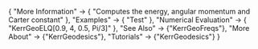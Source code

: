 {
  "More Information" -> {
    "Computes the energy, angular momentum and Carter constant"
  },
  "Examples" -> {
  "Test"
  },
  "Numerical Evaluation" -> {
    "KerrGeoELQ[0.9, 4, 0.5, Pi/3]"
    },
  "See Also" -> {"KerrGeoFreqs"},
  "More About" -> {"KerrGeodesics"},
  "Tutorials" -> {"KerrGeodesics"}
}